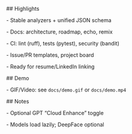 \## Highlights

\- Stable analyzers + unified JSON schema

\- Docs: architecture, roadmap, echo, remix

\- CI: lint (ruff), tests (pytest), security (bandit)

\- Issue/PR templates, project board

\- Ready for resume/LinkedIn linking



\## Demo

\- GIF/Video: see `docs/demo.gif` or `docs/demo.mp4`



\## Notes

\- Optional GPT “Cloud Enhance” toggle

\- Models load lazily; DeepFace optional



